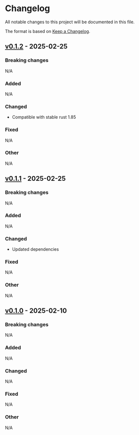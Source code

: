 # Changelog

All notable changes to this project will be documented in this file.

The format is based on [Keep a Changelog](https://keepachangelog.com/en/1.0.0/).

## [v0.1.2](https://github.com/credibil/did/compare/v0.1.2...v0.1.1) - 2025-02-25

### Breaking changes

N/A

### Added

N/A

### Changed

* Compatible with stable rust 1.85

### Fixed

N/A

### Other

N/A

## [v0.1.1](https://github.com/credibil/did/compare/v0.1.1...v0.1.0) - 2025-02-25

### Breaking changes

N/A

### Added

N/A

### Changed

* Updated dependencies

### Fixed

N/A

### Other

N/A

## [v0.1.0](https://github.com/credibil/did/compare/v0.1.0...v0.1.0-beta.1) - 2025-02-10

### Breaking changes

N/A

### Added

N/A

### Changed

N/A

### Fixed

N/A

### Other

N/A